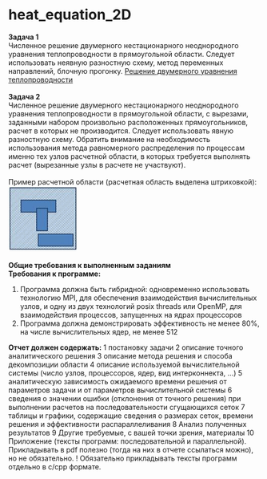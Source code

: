 # heat_equation_2D
**Задача 1**<br/>
Численное решение двумерного нестационарного неоднородного уравнения теплопроводности в прямоугольной области. Следует использовать неявную разностную схему, метод переменных направлений, блочную прогонку.
[Решение двумерного уравнения теплопроводности](http://lira.imamod.ru/msu201702/sem10_Y01.pdf)<br/><br/>
**Задача 2**<br/>
Численное решение двумерного нестационарного неоднородного уравнения теплопроводности в прямоугольной области, с вырезами, заданными набором произвольно расположенных прямоугольников, расчет в которых не производится. Следует использовать явную разностную схему. Обратить внимание на необходимость использования метода равномерного распределения по процессам именно тех узлов расчетной области, в которых требуется выполнять расчет (вырезанные узлы в расчете не участвуют).<br/><br/>
Пример расчетной области (расчетная область выделена штриховкой):<br/>
![GitHub Logo](/image001.jpg)<br/><br/>
**Общие требования к выполненным заданиям**<br/>
**Требования к программе:**
1. Программа должна быть гибридной: одновременно использовать технологию MPI, для обеспечения взаимодействия вычислительных узлов, и одну из двух технологий posix threads или OpenMP, для взаимодействия процессов, запущенных на ядрах процессоров<br/>
2. Программа должна демонстрировать эффективность не менее 80%, на числе вычислительных ядер, не менее 512

**Отчет должен содержать:**
1        постановку задачи
2        описание точного аналитического решения
3        описание метода решения и способа декомпозиции области
4        описание используемой вычислительной системы (число узлов, процессоров, ядер, вид интерконнекта, …)
5        аналитическую зависимость ожидаемого времени решения от параметров задачи и от параметров вычислительной системы
6        сведения о значении ошибки (отклонения от точного решения) при выполнении расчетов на последовательности сгущающихся сеток
7        таблицы и графики, содержащие сведения о размерах сеток, времени решения и эффективности распараллеливания
8        Анализ полученных результатов
9        Другие требуемые, с вашей точки зрения, материалы
10    Приложение (тексты программ: последовательной и параллельной). Прикладывать в pdf полезно (тогда на них в отчете ссылаться можно), но не обязательно.
! Обязательно прикладывать тексты программ отдельно в c/cpp формате.

